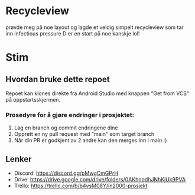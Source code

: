 # Recycleview

prøvde meg på noe layout og lagde et veldig simpelt recycleview som tar inn infectious pressure 
D er en start på noe kanskje lol!

# Stim

## Hvordan bruke dette repoet
Repoet kan klones direkte fra Android Studio med knappen "Get from VCS" på oppstartsskjermen.

### Prosedyre for å gjøre endringer i prosjektet:
1. Lag en branch og commit endringene dine
2. Opprett en ny pull request med "main" som target branch
3. Når din PR er godkjent av 2 andre kan den merges inn i main :)

## Lenker
- Discord: https://discord.gg/pMwgCmGPrH
- Drive: https://drive.google.com/drive/folders/0AKhnqdhJNhKjUk9PVA
- Trello: https://trello.com/b/b4vsM08Y/in2000-prosjekt
